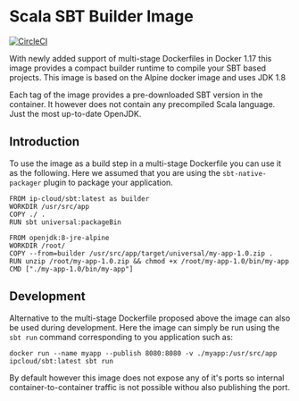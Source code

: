 # Scala SBT Builder Image

[![CircleCI](https://circleci.com/gh/ip-cloud/docker-sbt/tree/master.svg?style=svg)](https://circleci.com/gh/ip-cloud/docker-sbt/tree/master)

With newly added support of multi-stage Dockerfiles in Docker 1.17 this image provides a compact builder runtime to compile your SBT based projects. This image is based on the Alpine docker image and uses JDK 1.8

Each tag of the image provides a pre-downloaded SBT version in the container. It however does not contain any precompiled Scala language. Just the most up-to-date OpenJDK.

## Introduction

To use the image as a build step in a multi-stage Dockerfile you can use it as the following. Here we assumed that you are using the `sbt-native-packager` plugin to package your application.

```
FROM ip-cloud/sbt:latest as builder
WORKDIR /usr/src/app
COPY ./ .
RUN sbt universal:packageBin

FROM openjdk:8-jre-alpine
WORKDIR /root/
COPY --from=builder /usr/src/app/target/universal/my-app-1.0.zip .
RUN unzip /root/my-app-1.0.zip && chmod +x /root/my-app-1.0/bin/my-app
CMD ["./my-app-1.0/bin/my-app"] 
```

## Development

Alternative to the multi-stage Dockerfile proposed above the image can also be used during development.
Here the image can simply be run using the `sbt run` command corresponding to you application such as:

```
docker run --name myapp --publish 8080:8080 -v ./myapp:/usr/src/app ipcloud/sbt:latest sbt run
```

By default however this image does not expose any of it's ports so internal container-to-container traffic is not possible withou also publishing the port.